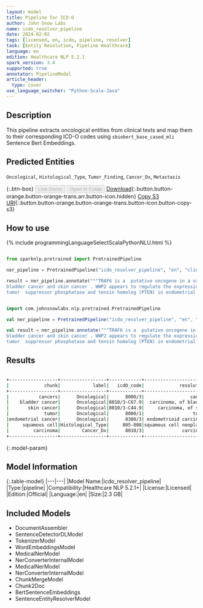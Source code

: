 ```yaml
---
layout: model
title: Pipeline for ICD-O
author: John Snow Labs
name: icdo_resolver_pipeline
date: 2024-02-02
tags: [licensed, en, icdo, pipeline, resolver]
task: [Entity Resolution, Pipeline Healthcare]
language: en
edition: Healthcare NLP 5.2.1
spark_version: 3.4
supported: true
annotator: PipelineModel
article_header:
  type: cover
use_language_switcher: "Python-Scala-Java"
---
```


## Description

This pipeline extracts oncological entities from clinical texts and map them to their corresponding ICD-O codes using `sbiobert_base_cased_mli` Sentence Bert Embeddings.

## Predicted Entities

`Oncological`, `Histological_Type`, `Tumor_Finding`, `Cancer_Dx`, `Metastasis`

{:.btn-box}
<button class="button button-orange" disabled>Live Demo</button>
<button class="button button-orange" disabled>Open in Colab</button>
[Download](https://s3.amazonaws.com/auxdata.johnsnowlabs.com/clinical/models/icdo_resolver_pipeline_en_5.2.1_3.4_1706887384588.zip){:.button.button-orange.button-orange-trans.arr.button-icon.hidden}
[Copy S3 URI](s3://auxdata.johnsnowlabs.com/clinical/models/icdo_resolver_pipeline_en_5.2.1_3.4_1706887384588.zip){:.button.button-orange.button-orange-trans.button-icon.button-copy-s3}

## How to use



<div class="tabs-box" markdown="1">
{% include programmingLanguageSelectScalaPythonNLU.html %}
  
```python

from sparknlp.pretrained import PretrainedPipeline

ner_pipeline = PretrainedPipeline("icdo_resolver_pipeline", "en", "clinical/models")

result = ner_pipeline.annotate("""TRAF6 is a  putative oncogene in a variety of cancers  including
bladder cancer and skin cancer . WWP2 appears to regulate the expression of the well characterized
tumor  suppressor phosphatase and tensin homolog (PTEN) in endometrial cancer and squamous cell carcinoma.""")

```
```scala

import com.johnsnowlabs.nlp.pretrained.PretrainedPipeline

val ner_pipeline = PretrainedPipeline("icdo_resolver_pipeline", "en", "clinical/models")

val result = ner_pipeline.annotate("""TRAF6 is a  putative oncogene in a variety of cancers  including
bladder cancer and skin cancer . WWP2 appears to regulate the expression of the well characterized
tumor  suppressor phosphatase and tensin homolog (PTEN) in endometrial cancer and squamous cell carcinoma.""")

```
</div>

## Results

```bash

+------------------+-----------------+------------+-----------------------+----------------------------------------------------------------------+----------------------------------------------------------------------+
|             chunk|            label|   icdO_code|             resolution|                                                             all_codes|                                                       all_resolutions|
+------------------+-----------------+------------+-----------------------+----------------------------------------------------------------------+----------------------------------------------------------------------+
|           cancers|      Oncological|      8000/3|                 cancer|8000/3:::8010/3:::8010/9:::800:::8420/3:::8140/3:::8010/3-C76.0:::8...|cancer:::carcinoma:::carcinomatosis:::neoplasms:::ceruminous carcin...|
|    bladder cancer|      Oncological|8010/3-C67.9|  carcinoma, of bladder|8010/3-C67.9:::8010/3-C67.5:::8230/3-C67.9:::8140/3-C67.9:::8441/3-...|carcinoma, of bladder:::carcinoma, of bladder neck:::solid carcinom...|
|       skin cancer|      Oncological|8010/3-C44.9|     carcinoma, of skin|8010/3-C44.9:::8010/9-C44.9:::8070/3-C44.9:::8140/3-C44.9:::8980/3-...|carcinoma, of skin:::carcinomatosis of skin:::squamous cell carcino...|
|             tumor|      Oncological|      8000/1|                  tumor|8000/1:::8040/1:::8001/1:::9365/3:::8000/6:::8103/0:::9364/3:::8940...|tumor:::tumorlet:::tumor cells:::askin tumor:::tumor, secondary:::p...|
|endometrial cancer|      Oncological|      8380/3| endometrioid carcinoma|8380/3:::8010/3-C54.1:::8380/3-C57.9:::8575/3-C54.1:::8560/3-C54.1:...|endometrioid carcinoma:::carcinoma, of endometrium:::endometrioid a...|
|     squamous cell|Histological_Type|     805-808|squamous cell neoplasms|805-808:::8070/3:::C08.1:::C32.2:::9084/0:::C09.1:::8075/3:::C44.0:...|squamous cell neoplasms:::squamous carcinoma:::sublingual gland:::s...|
|         carcinoma|        Cancer_Dx|      8010/3|              carcinoma|8010/3:::8010/9:::8420/3:::8480/3:::8240/3:::8550/3:::8140/3:::8010...|carcinoma:::carcinomatosis:::ceruminous carcinoma:::mucous carcinom...|
+------------------+-----------------+------------+-----------------------+----------------------------------------------------------------------+----------------------------------------------------------------------+


```

{:.model-param}
## Model Information

{:.table-model}
|---|---|
|Model Name:|icdo_resolver_pipeline|
|Type:|pipeline|
|Compatibility:|Healthcare NLP 5.2.1+|
|License:|Licensed|
|Edition:|Official|
|Language:|en|
|Size:|2.3 GB|

## Included Models

- DocumentAssembler
- SentenceDetectorDLModel
- TokenizerModel
- WordEmbeddingsModel
- MedicalNerModel
- NerConverterInternalModel
- MedicalNerModel
- NerConverterInternalModel
- ChunkMergeModel
- Chunk2Doc
- BertSentenceEmbeddings
- SentenceEntityResolverModel
